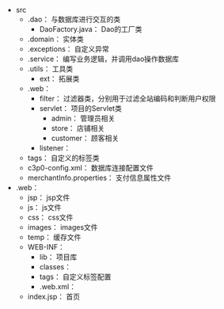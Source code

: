 * src
	* .dao：						与数据库进行交互的类
		* DaoFactory.java：			Dao的工厂类
	* .domain：					实体类
	* .exceptions：				自定义异常
	* .service：					编写业务逻辑，并调用dao操作数据库
	* .utils：					工具类
		* ext：						拓展类
	* .web：
		* filter：					过滤器类，分别用于过滤全站编码和判断用户权限
		* servlet：					项目的Servlet类
			* admin：					管理员相关
			* store：					店铺相关
			* customer：					顾客相关
		* listener：
	* tags：						自定义的标签类
	* c3p0-config.xml：			数据库连接配置文件
	* merchantInfo.properties：	支付信息属性文件
* .web：
	* jsp：					jsp文件
	* js：					js文件
	* css：					css文件
	* images：				images文件
	* temp：					缓存文件
	* WEB-INF：
		* lib：				项目库
		* classes：
		* tags：				自定义标签配置
		- .web.xml：
	* index.jsp：				首页
